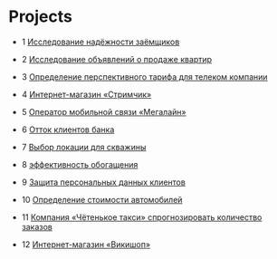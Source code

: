 # Projects

* 1 [Исследование надёжности заёмщиков](https://github.com/PhoenixAnalist/Projects/tree/main/Исследование%20надёжности%20заёмщиков)

* 2 [Исследование объявлений о продаже квартир](https://github.com/PhoenixAnalist/Projects/tree/main/Исследование%20объявлений%20о%20продаже%20квартир)

* 3 [Определение перспективного тарифа для телеком компании](https://github.com/PhoenixAnalist/Projects/tree/main/Определение%20перспективного%20тарифа%20для%20телеком%20компании)

* 4 [Интернет-магазин «Стримчик»](https://github.com/PhoenixAnalist/Projects/tree/main/Интернет-магазин%20«Стримчик»)

* 5 [Оператор мобильной связи «Мегалайн»](https://github.com/PhoenixAnalist/Projects/tree/main/Оператор%20мобильной%20связи%20«Мегалайн»)

* 6 [Отток клиентов банка](https://github.com/PhoenixAnalist/Projects/tree/main/Отток%20клиентов%20банка)

* 7 [Выбор локации для скважины](https://github.com/PhoenixAnalist/Projects)

* 8 [эффективность обогащения](https://github.com/PhoenixAnalist/Projects/tree/main/Эффективность%20обогащения)

* 9 [Защита персональных данных клиентов](https://github.com/PhoenixAnalist/Projects/tree/main/Защита%20персональных%20данных%20клиентов)

* 10 [Определение стоимости автомобилей](https://github.com/PhoenixAnalist/Projects/tree/main/Определение%20стоимости%20автомобиля)

* 11 [Компания «Чётенькое такси» спрогнозировать количество заказов](https://github.com/PhoenixAnalist/Projects/tree/main/Такси)

* 12 [Интернет-магазин «Викишоп»](https://github.com/PhoenixAnalist/Projects/tree/main/Интернет-магазин%20«Викишоп»)